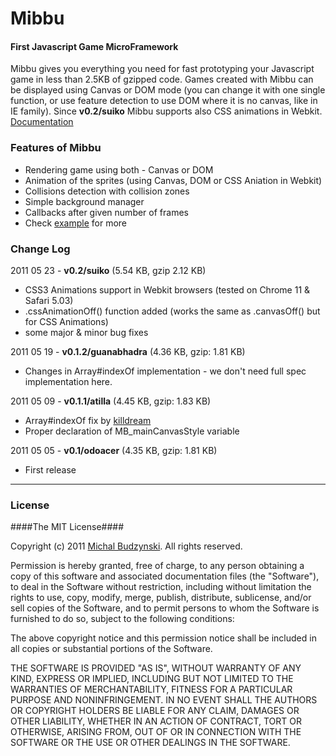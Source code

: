 Mibbu
========

#### First Javascript Game MicroFramework ####

Mibbu gives you everything you need for fast prototyping your Javascript game in less than 2.5KB  of gzipped code. Games created with Mibbu can be displayed using Canvas or DOM mode (you can change it with one single function, or use feature detection to use DOM where it is no canvas, like in IE family). Since **v0.2/suiko** Mibbu supports also CSS animations in Webkit. 
[Documentation](http://mibbu.eu)


### Features of Mibbu ###
* Rendering game using both - Canvas or DOM
* Animation of the sprites (using Canvas, DOM or CSS Aniation in Webkit)
* Collisions detection with collision zones
* Simple background manager
* Callbacks after given number of frames
* Check [example](https://github.com/michalbe/mibbu/tree/master/example) for more

### Change Log ###

2011 05 23 - **v0.2/suiko** (5.54 KB, gzip 2.12 KB)

* CSS3 Animations support in Webkit browsers (tested on Chrome 11 & Safari 5.03)
* .cssAnimationOff() function added (works the same as .canvasOff() but for CSS Animations)
* some major & minor bug fixes

2011 05 19 - **v0.1.2/guanabhadra** (4.36 KB, gzip: 1.81 KB)

* Changes in Array#indexOf implementation - we don't need full spec implementation here.

2011 05 09 - **v0.1.1/atilla** (4.45 KB, gzip: 1.83 KB)

* Array#indexOf fix by [killdream](https://github.com/killdream)
* Proper declaration of MB_mainCanvasStyle variable
 
2011 05 05 - **v0.1/odoacer** (4.35 KB, gzip: 1.81 KB)

* First release

----

### License ###

####The MIT License####

Copyright (c) 2011 [Michal Budzynski](https://profiles.google.com/michal.budzynski.js/about). All rights reserved.

Permission is hereby granted, free of charge, to any person obtaining a copy
of this software and associated documentation files (the "Software"), to deal
in the Software without restriction, including without limitation the rights
to use, copy, modify, merge, publish, distribute, sublicense, and/or sell
copies of the Software, and to permit persons to whom the Software is
furnished to do so, subject to the following conditions:

The above copyright notice and this permission notice shall be included in
all copies or substantial portions of the Software.

THE SOFTWARE IS PROVIDED "AS IS", WITHOUT WARRANTY OF ANY KIND, EXPRESS OR
IMPLIED, INCLUDING BUT NOT LIMITED TO THE WARRANTIES OF MERCHANTABILITY,
FITNESS FOR A PARTICULAR PURPOSE AND NONINFRINGEMENT. IN NO EVENT SHALL THE
AUTHORS OR COPYRIGHT HOLDERS BE LIABLE FOR ANY CLAIM, DAMAGES OR OTHER
LIABILITY, WHETHER IN AN ACTION OF CONTRACT, TORT OR OTHERWISE, ARISING FROM,
OUT OF OR IN CONNECTION WITH THE SOFTWARE OR THE USE OR OTHER DEALINGS IN
THE SOFTWARE.
